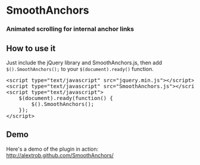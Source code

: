 # SmoothAnchors

### Animated scrolling for internal anchor links

## How to use it

<p>Just include the jQuery library and SmoothAnchors.js, then add <code>$().SmoothAnchors();</code> to your <code>$(document).ready()</code> function.

<pre>&lt;script&nbsp;type=&quot;text/javascript&quot;&nbsp;src=&quot;jquery.min.js&quot;&gt;&lt;/script&gt;<br/>&lt;script&nbsp;type=&quot;text/javascript&quot;&nbsp;src=&quot;SmoothAnchors.js&quot;&gt;&lt;/script&gt;<br/>&lt;script&nbsp;type=&quot;text/javascript&quot;&gt;<br/>&nbsp;&nbsp;&nbsp;&nbsp;$(document).ready(function()&nbsp;{<br/>&nbsp;&nbsp;&nbsp;&nbsp;&nbsp;&nbsp;&nbsp;&nbsp;$().SmoothAnchors();<br/>&nbsp;&nbsp;&nbsp;&nbsp;});<br/>&lt;/script&gt;</pre>

## Demo

Here's a demo of the plugin in action: <http://alextrob.github.com/SmoothAnchors/>
